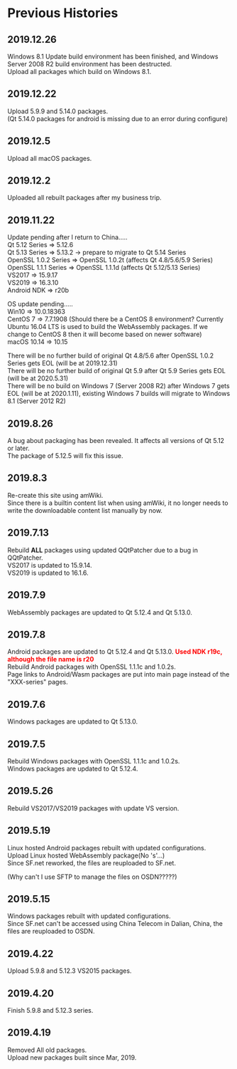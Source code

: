 # Previous Histories

## 2019.12.26
Windows 8.1 Update build environment has been finished, and Windows Server 2008 R2 build environment has been destructed.  
Upload all packages which build on Windows 8.1.

## 2019.12.22
Upload 5.9.9 and 5.14.0 packages.  
(Qt 5.14.0 packages for android is missing due to an error during configure)

## 2019.12.5
Upload all macOS packages.

## 2019.12.2
Uploaded all rebuilt packages after my business trip.

## 2019.11.22
Update pending after I return to China.....  
Qt 5.12 Series => 5.12.6  
Qt 5.13 Series => 5.13.2 -> prepare to migrate to Qt 5.14 Series  
OpenSSL 1.0.2 Series => OpenSSL 1.0.2t (affects Qt 4.8/5.6/5.9 Series)  
OpenSSL 1.1.1 Series => OpenSSL 1.1.1d (affects Qt 5.12/5.13 Series)  
VS2017 => 15.9.17  
VS2019 => 16.3.10  
Android NDK => r20b

OS update pending.....  
Win10 => 10.0.18363  
CentOS 7 => 7.7.1908 (Should there be a CentOS 8 environment? Currently Ubuntu 16.04 LTS is used to build the WebAssembly packages. If we change to CentOS 8 then it will become based on newer software)  
macOS 10.14 => 10.15

There will be no further build of original Qt 4.8/5.6 after OpenSSL 1.0.2 Series gets EOL (will be at 2019.12.31)  
There will be no further build of original Qt 5.9 after Qt 5.9 Series gets EOL (will be at 2020.5.31)  
There will be no build on Windows 7 (Server 2008 R2) after Windows 7 gets EOL (will be at 2020.1.11), existing Windows 7 builds will migrate to Windows 8.1 (Server 2012 R2)

## 2019.8.26
A bug about packaging has been revealed. It affects all versions of Qt 5.12 or later.  
The package of 5.12.5 will fix this issue.

## 2019.8.3
Re-create this site using amWiki.  
Since there is a builtin content list when using amWiki, it no longer needs to write the downloadable content list manually by now.

## 2019.7.13
Rebuild __ALL__ packages using updated QQtPatcher due to a bug in QQtPatcher.  
VS2017 is updated to 15.9.14.  
VS2019 is updated to 16.1.6.

## 2019.7.9
WebAssembly packages are updated to Qt 5.12.4 and Qt 5.13.0.

## 2019.7.8
Android packages are updated to Qt 5.12.4 and Qt 5.13.0. <font color=red>__Used NDK r19c, although the file name is r20__</font>  
Rebuild Android packages with OpenSSL 1.1.1c and 1.0.2s.  
Page links to Android/Wasm packages are put into main page instead of the "XXX-series" pages.

## 2019.7.6
Windows packages are updated to Qt 5.13.0.

## 2019.7.5
Rebuild Windows packages with OpenSSL 1.1.1c and 1.0.2s.  
Windows packages are updated to Qt 5.12.4.

## 2019.5.26
Rebuild VS2017/VS2019 packages with update VS version.

## 2019.5.19
Linux hosted Android packages rebuilt with updated configurations.  
Upload Linux hosted WebAssembly package(No 's'...)  
Since SF.net reworked, the files are reuploaded to SF.net.

(Why can't I use SFTP to manage the files on OSDN?????)

## 2019.5.15
Windows packages rebuilt with updated configurations.  
Since SF.net can't be accessed using China Telecom in Dalian, China, the files are reuploaded to OSDN.

## 2019.4.22
Upload 5.9.8 and 5.12.3 VS2015 packages.

## 2019.4.20
Finish 5.9.8 and 5.12.3 series.

## 2019.4.19
Removed All old packages.  
Upload new packages built since Mar, 2019.
